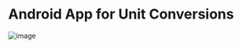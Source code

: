 # Android App for Unit Conversions

![image](https://github.com/vbindal/UnitConvertor_Android_App/assets/77441928/ca879116-c142-4c5b-91a1-0af5562c8823)
